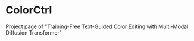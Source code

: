 # ColorCtrl
Project page of "Training-Free Text-Guided Color Editing with Multi-Modal Diffusion Transformer"
